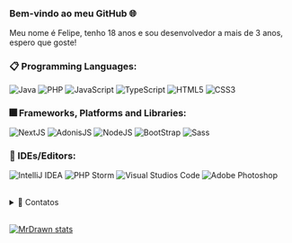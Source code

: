 ### Bem-vindo ao meu GitHub 🌐

Meu nome é Felipe, tenho 18 anos e sou desenvolvedor a mais de 3 anos, espero que goste!

### 📋 Programming Languages:
   ![Java](https://img.shields.io/badge/Java-000000?style=for-the-badge&logo=java&logoColor=white)
   ![PHP](https://img.shields.io/badge/PHP-000000?style=for-the-badge&logo=PHP&logoColor=white)
   ![JavaScript](https://img.shields.io/badge/JavaScript-000000?style=for-the-badge&logo=javascript&logoColor=white)
   ![TypeScript](https://img.shields.io/badge/TypeScript-000000?style=for-the-badge&logo=typescript&logoColor=white)
   ![HTML5](https://img.shields.io/badge/HTML-000000?style=for-the-badge&logo=html5&logoColor=white)
   ![CSS3](https://img.shields.io/badge/CSS3-000000?style=for-the-badge&logo=CSS%20Wizardry&logoColor=white)
   
 ### 🎆 Frameworks, Platforms and Libraries:
   ![NextJS](https://img.shields.io/badge/NextJS-000000?style=for-the-badge&logo=next.js&logoColor=orange)
   ![AdonisJS](https://img.shields.io/badge/AdonisJS-000000?style=for-the-badge&logo=adonisjs&logoColor=orange)
   ![NodeJS](https://img.shields.io/badge/NodeJS-000000?style=for-the-badge&logo=node.js&logoColor=orange)
   ![BootStrap](https://img.shields.io/badge/BootStrap-000000?style=for-the-badge&logo=bootstrap&logoColor=orange)
   ![Sass](https://img.shields.io/badge/Sass-000000?style=for-the-badge&logo=sass&logoColor=orange)

### 📄 IDEs/Editors:

  ![IntelliJ IDEA](https://img.shields.io/badge/IntelliJ-000000?style=for-the-badge&logo=intellij-idea&logoColor=white)
  ![PHP Storm](https://img.shields.io/badge/PHP%20Storm-000000?style=for-the-badge&logo=phpstorm&logoColor=white)
  ![Visual Studios Code](https://img.shields.io/badge/Visual%20Studio%20Code-000000?style=for-the-badge&logo=visual%20studio%20code&logoColor=blue)
  ![Adobe Photoshop](https://img.shields.io/badge/Adobe%20Photoshop-000000?style=for-the-badge&logo=adobe%20photoshop&logoColor=blue)

<br/>
<details>
  <summary>💬 Contatos</summary>
   </br> <img align="left" alt="Discord" target="blank" width="20px" src="https://raw.githubusercontent.com/anuraghazra/anuraghazra/master/assets/discord-round.svg"
   <string>MrDrawn#8905</string>
</details> 

<br/>

[![MrDrawn stats](https://github-readme-stats.vercel.app/api?username=MrDrawn&layout=compact&theme=tokyonight&hide_title=true&show_icons=true&count_private=true)](https://github.com/MrDrawn/)
